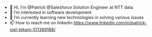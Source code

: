 - 👋 Hi, I’m @Patrick @Salesforce Solution Engineer at NTT data
- 👀 I’m interested in software development
- 🌱 I’m currently learning new techniologies in solving various issues 
- 📫 How to reach me on linkedin https://www.linkedin.com/in/patrick-joel-tekam-511389188/

<!---
Patrick-cscalpha1/Patrick-cscalpha1 is a ✨ special ✨ repository because its `README.md` (this file) appears on your GitHub profile.
You can click the Preview link to take a look at your changes.
--->
